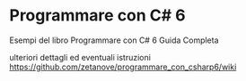 # Programmare con C# 6
Esempi del libro Programmare con C# 6 Guida Completa






ulteriori dettagli ed eventuali istruzioni
https://github.com/zetanove/programmare_con_csharp6/wiki
